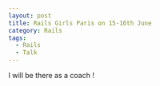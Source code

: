 ```yaml
---
layout: post
title: Rails Girls Paris on 15-16th June
category: Rails
tags:
  - Rails
  - Talk
---
```

I will be there as a coach ! 
